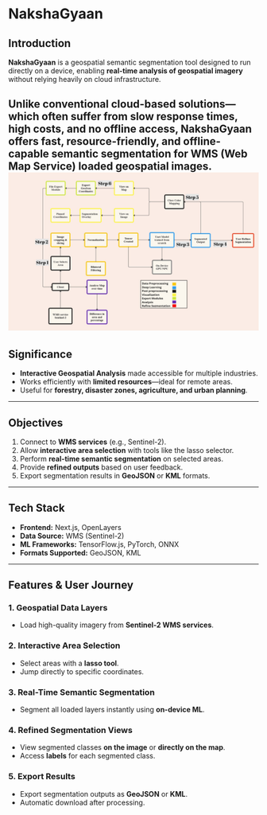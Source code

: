 # NakshaGyaan 

##  Introduction
**NakshaGyaan** is a geospatial semantic segmentation tool designed to run directly on a device, enabling **real-time analysis of geospatial imagery** without relying heavily on cloud infrastructure.

Unlike conventional cloud-based solutions—which often suffer from slow response times, high costs, and no offline access, NakshaGyaan offers **fast, resource-friendly, and offline-capable** semantic segmentation for **WMS (Web Map Service)** loaded geospatial images.
![Architecture Diagram](architecture.jpg)
---

##  Significance
- **Interactive Geospatial Analysis** made accessible for multiple industries.
- Works efficiently with **limited resources**—ideal for remote areas.
- Useful for **forestry, disaster zones, agriculture, and urban planning**.
  
---

##  Objectives
1. Connect to **WMS services** (e.g., Sentinel-2).
2. Allow **interactive area selection** with tools like the lasso selector.
3. Perform **real-time semantic segmentation** on selected areas.
4. Provide **refined outputs** based on user feedback.
5. Export segmentation results in **GeoJSON** or **KML** formats.

---

##  Tech Stack
- **Frontend:** Next.js, OpenLayers
- **Data Source:** WMS (Sentinel-2)
- **ML Frameworks:** TensorFlow.js, PyTorch, ONNX
- **Formats Supported:** GeoJSON, KML

---

##  Features & User Journey
### 1. Geospatial Data Layers
- Load high-quality imagery from **Sentinel-2 WMS services**.

### 2. Interactive Area Selection
- Select areas with a **lasso tool**.
- Jump directly to specific coordinates.

### 3. Real-Time Semantic Segmentation
- Segment all loaded layers instantly using **on-device ML**.

### 4. Refined Segmentation Views
- View segmented classes **on the image** or **directly on the map**.
- Access **labels** for each segmented class.

### 5. Export Results
- Export segmentation outputs as **GeoJSON** or **KML**.
- Automatic download after processing.




